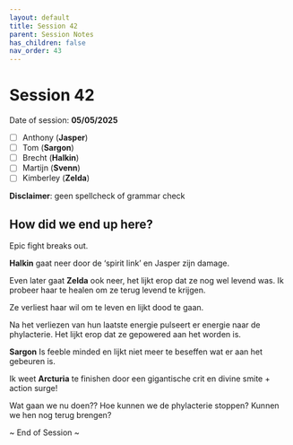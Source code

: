 ```yaml
---
layout: default
title: Session 42
parent: Session Notes
has_children: false
nav_order: 43
---
```

# Session 42
Date of session: **05/05/2025**

- [ ] Anthony (**Jasper**)
- [ ] Tom (**Sargon**)
- [ ] Brecht (**Halkin**)
- [ ] Martijn (**Svenn**)
- [ ] Kimberley (**Zelda**)

**Disclaimer**: geen spellcheck of grammar check
## How did we end up here?
Epic fight breaks out.

**Halkin** gaat neer door de ‘spirit link’ en Jasper zijn damage.

Even later gaat **Zelda** ook neer, het lijkt erop dat ze nog wel levend was.
Ik probeer haar te healen om ze terug levend te krijgen.

Ze verliest haar wil om te leven en lijkt dood te gaan.

Na het verliezen van hun laatste energie pulseert er energie naar de phylacterie.
Het lijkt erop dat ze gepowered aan het worden is.

**Sargon** Is feeble minded en lijkt niet meer te beseffen wat er aan het gebeuren is.

Ik weet **Arcturia** te finishen door een gigantische crit en divine smite + action surge!

Wat gaan we nu doen??
Hoe kunnen we de phylacterie stoppen?
Kunnen we hen nog terug brengen?

~ End of Session ~

